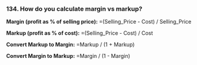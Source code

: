 ### 134. **How do you calculate margin vs markup?**

**Margin (profit as % of selling price):**
=(Selling_Price - Cost) / Selling_Price

**Markup (profit as % of cost):**
=(Selling_Price - Cost) / Cost

**Convert Markup to Margin:**
=Markup / (1 + Markup)

**Convert Margin to Markup:**
=Margin / (1 - Margin)
